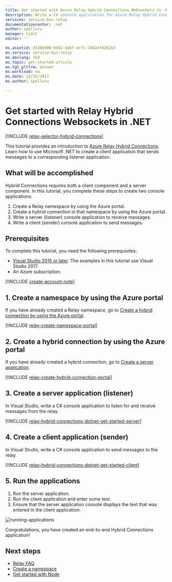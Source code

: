 ```yaml
---
title: Get started with Azure Relay Hybrid Connections Websockets in .NET | Microsoft Docs
description: Write a C# console application for Azure Relay Hybrid Connections Websockets.
services: service-bus-relay
documentationcenter: .net
author: spelluru
manager: timlt
editor: ''

ms.assetid: d1386900-b942-4abf-acfc-38d2ef826253
ms.service: service-bus-relay
ms.devlang: tbd
ms.topic: get-started-article
ms.tgt_pltfrm: dotnet
ms.workload: na
ms.date: 12/15/2017
ms.author: spelluru

---
```


# Get started with Relay Hybrid Connections Websockets in .NET
[!INCLUDE [relay-selector-hybrid-connections](../../includes/relay-selector-hybrid-connections.md)]

This tutorial provides an introduction to [Azure Relay Hybrid Connections](relay-what-is-it.md#hybrid-connections). Learn how to use Microsoft .NET to create a client application that sends messages to a corresponding listener application. 

## What will be accomplished
Hybrid Connections requires both a client component and a server component. In this tutorial, you complete these steps to create two console applications:

1. Create a Relay namespace by using the Azure portal.
2. Create a hybrid connection in that namespace by using the Azure portal.
3. Write a server (listener) console application to receive messages.
4. Write a client (sender) console application to send messages.

## Prerequisites

To complete this tutorial, you need the following prerequisites:

* [Visual Studio 2015 or later](http://www.visualstudio.com). The examples in this tutorial use Visual Studio 2017.
* An Azure subscription.

[!INCLUDE [create-account-note](../../includes/create-account-note.md)]

## 1. Create a namespace by using the Azure portal
If you have already created a Relay namespace, go to [Create a hybrid connection by using the Azure portal](#2-create-a-hybrid-connection-using-the-azure-portal).

[!INCLUDE [relay-create-namespace-portal](../../includes/relay-create-namespace-portal.md)]

## 2. Create a hybrid connection by using the Azure portal
If you have already created a hybrid connection, go to [Create a server application](#3-create-a-server-application-listener).

[!INCLUDE [relay-create-hybrid-connection-portal](../../includes/relay-create-hybrid-connection-portal.md)]

## 3. Create a server application (listener)
In Visual Studio, write a C# console application to listen for and receive messages from the relay.

[!INCLUDE [relay-hybrid-connections-dotnet-get-started-server](../../includes/relay-hybrid-connections-dotnet-get-started-server.md)]

## 4. Create a client application (sender)
In Visual Studio, write a C# console application to send messages to the relay.

[!INCLUDE [relay-hybrid-connections-dotnet-get-started-client](../../includes/relay-hybrid-connections-dotnet-get-started-client.md)]

## 5. Run the applications
1. Run the server application.
2. Run the client application and enter some text.
3. Ensure that the server application console displays the text that was entered in the client application.

![running-applications](./media/relay-hybrid-connections-dotnet-get-started/running-applications.png)

Congratulations, you have created an end-to-end Hybrid Connections application!

## Next steps

* [Relay FAQ](relay-faq.md)
* [Create a namespace](relay-create-namespace-portal.md)
* [Get started with Node](relay-hybrid-connections-node-get-started.md)

